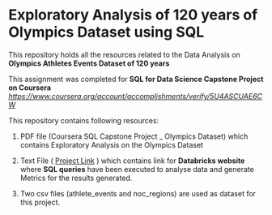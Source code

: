 # Exploratory Analysis of 120 years of Olympics Dataset using SQL

This repository holds all the resources related to the Data Analysis on **Olympics Athletes Events Dataset of 120 years**

This assignment was completed for **SQL for Data Science Capstone Project on Coursera**
*https://www.coursera.org/account/accomplishments/verify/5U4ASCUAE6CW*

This repository contains following resources:

1. PDF file (Coursera SQL Capstone Project _ Olympics Dataset)
which contains Exploratory Analysis on the Olympics Dataset

2. Text File (
[Project Link](https://databricks-prod-cloudfront.cloud.databricks.com/public/4027ec902e239c93eaaa8714f173bcfc/3426393823188207/1181475445433289/6549275136144152/latest.html)
)
which contains link for **Databricks website** where **SQL queries** have been executed to analyse data and generate Metrics for the results generated.

3. Two csv files (athlete_events and noc_regions) are used as dataset for this project.



